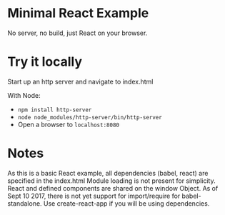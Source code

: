 # Minimal React Example

No server, no build, just React on your browser.

# Try it locally

Start up an http server and navigate to index.html

With Node:
- `npm install http-server`
- `node node_modules/http-server/bin/http-server`
- Open a browser to `localhost:8080`

# Notes

As this is a basic React example, all dependencies (babel, react) are specified in the index.html
Module loading is not present for simplicity. React and defined components are shared on the window Object.
As of Sept 10 2017, there is not yet support for import/require for babel-standalone.  Use create-react-app if you will be using dependencies.
